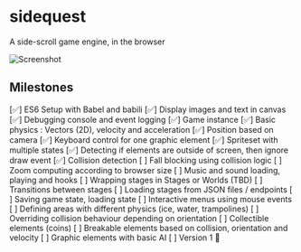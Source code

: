 # sidequest
A side-scroll game engine, in the browser

![Screenshot](https://erikdesjardins.com/static/git/sidequest1.jpg)

## Milestones
[✅] ES6 Setup with Babel and babili
[✅] Display images and text in canvas 
[✅] Debugging console and event logging
[✅] Game instance 
[✅] Basic physics : Vectors (2D), velocity and acceleration
[✅] Position based on camera
[✅] Keyboard control for one graphic element
[✅] Spriteset with multiple states
[✅] Detecting if elements are outside of screen, then ignore draw event
[✅] Collision detection
[ ] Fall blocking using collision logic
[ ] Zoom computing according to browser size
[ ] Music and sound loading, playing and hooks
[ ] Wrapping stages in Stages or Worlds (TBD)
[ ] Transitions between stages
[ ] Loading stages from JSON files / endpoints
[ ] Saving game state, loading state
[ ] Interactive menus using mouse events
[ ] Defining areas with different physics (ice, water, trampolines)
[ ] Overriding collision behaviour depending on orientation
[ ] Collectible elements (coins)
[ ] Breakable elements based on collision, orientation and velocity
[ ] Graphic elements with basic AI
[ ] Version 1 🚀
